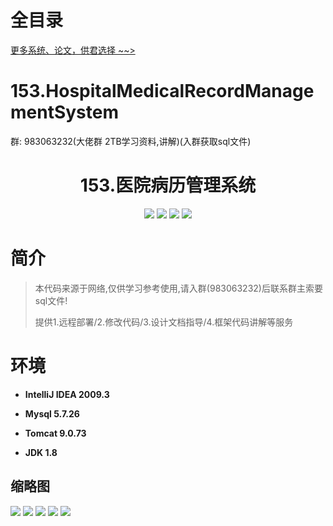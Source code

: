# 全目录

[更多系统、论文，供君选择 ~~>](https://www.bitwise.net.cn)
# 153.HospitalMedicalRecordManagementSystem

<p>群: 983063232(大佬群 2TB学习资料,讲解)(入群获取sql文件)</p>

<p><h1 align="center">153.医院病历管理系统</h1></p>


<p align="center">
	<img src="https://img.shields.io/badge/jdk-1.8-orange.svg"/>
    <img src="https://img.shields.io/badge/spring-5.x-lightgrey.svg"/>
    <img src="https://img.shields.io/badge/springmvc-3.x-blue.svg"/>
    <img src="https://img.shields.io/badge/mybatis-5.x-yellow.svg"/>
</p>

# 简介


> 本代码来源于网络,仅供学习参考使用,请入群(983063232)后联系群主索要sql文件!
>
> 提供1.远程部署/2.修改代码/3.设计文档指导/4.框架代码讲解等服务


# 环境

- <b>IntelliJ IDEA 2009.3</b>

- <b>Mysql 5.7.26</b>

- <b>Tomcat 9.0.73</b>

- <b>JDK 1.8</b>




## 缩略图


![](https://bitwise.oss-cn-heyuan.aliyuncs.com/2024/9/10/63d20fc4-86f6-4753-be14-e16bfdfd83b1.png)
![](https://bitwise.oss-cn-heyuan.aliyuncs.com/2024/9/10/5881e5f7-0d37-408e-8734-dabcc15dceb0.png)
![](https://bitwise.oss-cn-heyuan.aliyuncs.com/2024/9/10/5e8f7471-7c81-4c7f-a4d5-ef0197a05131.png)
![](https://bitwise.oss-cn-heyuan.aliyuncs.com/2024/9/10/56771f85-cdc7-47bd-a642-f2d0c91e2ddc.png)
![](https://bitwise.oss-cn-heyuan.aliyuncs.com/2024/9/10/9b0de7d8-ed3b-4a3a-8d69-0933a2f25a85.png)



